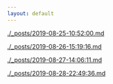 ```yaml
---
layout: default
---
```


[./_posts/2019-08-25-10:52:00.md](./_posts/2019-08-25-10:52:00.md)

[./_posts/2019-08-26-15:19:16.md](./_posts/2019-08-26-15:19:16.md)

[./_posts/2019-08-27-14:06:11.md](./_posts/2019-08-27-14:06:11.md)

[./_posts/2019-08-28-22:49:36.md](./_posts/2019-08-28-22:49:36.md)

